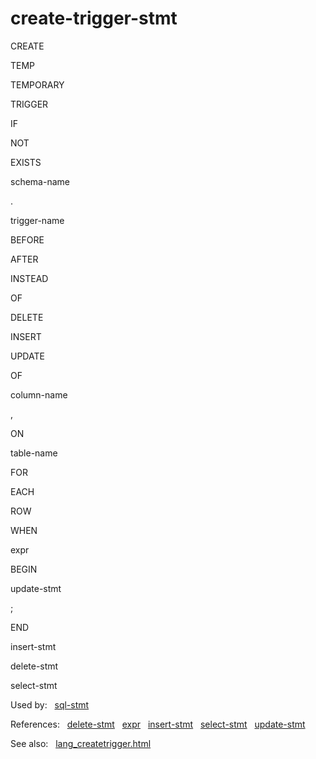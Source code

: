 # create\-trigger\-stmt








CREATE

TEMP

TEMPORARY

TRIGGER













IF



NOT



EXISTS








schema\-name



.



trigger\-name



BEFORE

AFTER

INSTEAD



OF





















DELETE

INSERT

UPDATE







OF



column\-name

,





ON



table\-name













FOR



EACH



ROW



WHEN



expr

BEGIN



update\-stmt



;



END




insert\-stmt

delete\-stmt

select\-stmt

































  


Used by:   [sql\-stmt](./sql-stmt.html)  

References:   [delete\-stmt](./delete-stmt.html)   [expr](./expr.html)   [insert\-stmt](./insert-stmt.html)   [select\-stmt](./select-stmt.html)   [update\-stmt](./update-stmt.html)  

See also:   [lang\_createtrigger.html](../lang_createtrigger.html)

